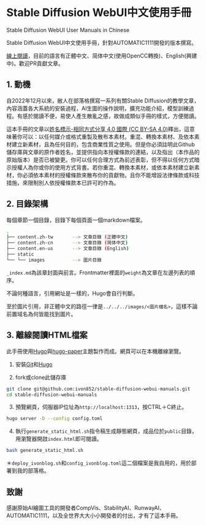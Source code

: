 # Stable Diffusion WebUI中文使用手冊

Stable Diffusion WebUI User Manuals in Chinese

Stable Diffusion WebUI中文使用手冊，針對AUTOMATIC1111開發的版本撰寫。

[線上閱讀](https://ivonblog.com/posts/stable-diffusion-webui-manuals/)，目前的語言有正體中文、简体中文(使用OpenCC轉換)、English(興建中)。歡迎PR貢獻文章。


## 1. 動機

自2022年12月以來，敝人在部落格撰寫一系列有關Stable Diffusion的教學文章，內容涵蓋各大系統的安裝過程，AI生圖的操作說明，擴充功能介紹，模型訓練過程。有感於閱讀不便，易使人產生散亂之感，故做成類似手冊的樣式，方便閱讀。

這本手冊的文章以[姓名標示-相同方式分享 4.0 國際 (CC BY-SA 4.0)](https://creativecommons.org/licenses/by-sa/4.0/deed.zh_TW)釋出，這意味著你可以：以任何媒介或格式重製及散布本素材。重混、轉換本素材、及依本素材建立新素材，且為任何目的，包含商業性質之使用。但是你必須註明此Github儲存庫與文章的原作者姓名，並提供指向本授權條款的連結，以及指出（本作品的原始版本）是否已被變更。你可以任何合理方式為前述表彰，但不得以任何方式暗示授權人為你或你的使用方式背書。若你重混、轉換本素材，或依本素材建立新素材，你必須依本素材的授權條款來散布你的貢獻物。且你不能增設法律條款或科技措施，來限制別人依授權條款本已許可的作為。


## 2. 目錄架構

每個章節一個目錄，目錄下每個頁面一個markdown檔案。
```bash
.
├── content.zh-tw       --> 文章目錄 (正體中文)
├── content.zh-cn       --> 文章目錄 (简体中文)
├── content.en-us       --> 文章目錄 (English)
├── static
└── └── images          --> 圖片目錄
```

`_index.md`為該章封面與前言。Frontmatter裡面的`weight`為文章在左邊列表的順序。

不論何種語言，引用網址是一樣的，Hugo會自行判斷。

至於圖片引用，非正體中文的路徑一律是`../../../images/<圖片檔名>`，這樣不論前置域名為何皆能找到圖片。


## 3. 離線閱讀HTML檔案

此手冊使用[Hugo](https://gohugo.io/)與[hugo-paper](https://github.com/nanxiaobei/hugo-paper)主題製作而成。網頁可以在本機離線瀏覽。

1. 安裝[Git](https://git-scm.com/)和[Hugo](https://gohugo.io/)

2. fork或clone此儲存庫
```bash
git clone git@github.com:ivon852/stable-diffusion-webui-manuals.git
cd stable-diffusion-webui-manuals
```

3. 預覽網頁，伺服器IP位址為`http://localhost:1313`，按CTRL＋C終止。
```bash
hugo server -D --config config.toml
```

4. 執行`generate_static_html.sh`指令稿生成靜態網頁，成品位於`public`目錄，用瀏覽器開啟`index.html`即可閱讀。
```bash
bash generate_static_html.sh
```

＊`deploy_ivonblog.sh`和`config_ivonblog.toml`這二個檔案是我自用的，用於部署到我的部落格。


## 致謝

感謝原始AI繪圖工具的開發者CompVis、StabilityAI、RunwayAI、AUTOMATIC1111，以及全世界大大小小開發者的付出，才有了這本手冊。
